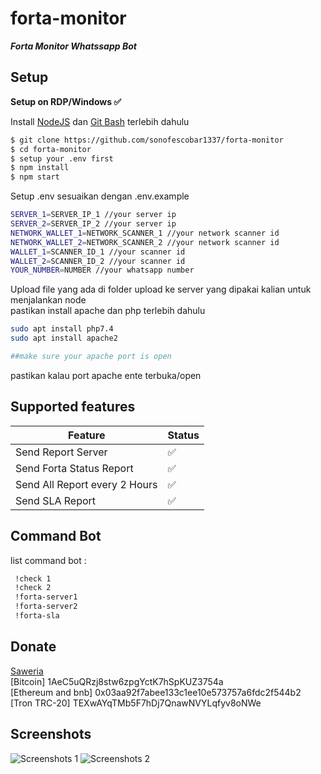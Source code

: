 # forta-monitor
***Forta Monitor Whatssapp Bot***

## Setup
**Setup on RDP/Windows ✅**

Install [NodeJS](https://nodejs.org/en/download/)
 dan [Git Bash](https://git-scm.com/downloads) terlebih dahulu
```bash
$ git clone https://github.com/sonofescobar1337/forta-monitor
$ cd forta-monitor
$ setup your .env first
$ npm install
$ npm start
```
Setup .env sesuaikan dengan .env.example <br>
```bash
SERVER_1=SERVER_IP_1 //your server ip
SERVER_2=SERVER_IP_2 //your server ip
NETWORK_WALLET_1=NETWORK_SCANNER_1 //your network scanner id
NETWORK_WALLET_2=NETWORK_SCANNER_2 //your network scanner id
WALLET_1=SCANNER_ID_1 //your scanner id
WALLET_2=SCANNER_ID_2 //your scanner id
YOUR_NUMBER=NUMBER //your whatsapp number
```
Upload file yang ada di folder upload ke server yang dipakai kalian untuk menjalankan node <br>
pastikan install apache dan php terlebih dahulu <br>

```bash
sudo apt install php7.4
sudo apt install apache2

##make sure your apache port is open
```
pastikan kalau port apache ente terbuka/open <br>


## Supported features

| Feature  | Status |
| ------------- | ------------- |
| Send Report Server  | ✅  |
| Send Forta Status Report  | ✅  |
| Send All Report every 2 Hours  | ✅  |
| Send SLA Report  | ✅  |

## Command Bot
list command bot : 
```bash
 !check 1
 !check 2
 !forta-server1
 !forta-server2
 !forta-sla
```
## Donate
[Saweria](https://saweria.co/sonofescobar1337) <br>
[Bitcoin] 1AeC5uQRzj8stw6zpgYctK7hSpKUZ3754a <br>
[Ethereum and bnb] 0x03aa92f7abee133c1ee10e573757a6fdc2f544b2 <br>
[Tron TRC-20] TEXwAYqTMb5F7hDj7QnawNVYLqfyv8oNWe <br>

## Screenshots
![Screenshots 1](https://github.com/sonofescobar1337/forta-monitor/assets/scrennshots-1.jpg?raw=true)
![Screenshots 2](https://github.com/sonofescobar1337/forta-monitor/assets/scrennshots-2.jpg?raw=true)